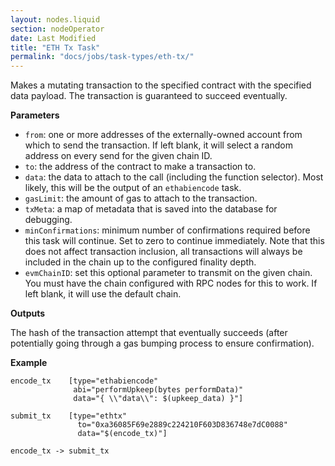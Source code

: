 ```yaml
---
layout: nodes.liquid
section: nodeOperator
date: Last Modified
title: "ETH Tx Task"
permalink: "docs/jobs/task-types/eth-tx/"
---
```


Makes a mutating transaction to the specified contract with the specified data payload. The transaction is guaranteed to succeed eventually.

**Parameters**

- `from`: one or more addresses of the externally-owned account from which to send the transaction. If left blank, it will select a random address on every send for the given chain ID.
- `to`: the address of the contract to make a transaction to.
- `data`: the data to attach to the call (including the function selector). Most likely, this will be the output of an `ethabiencode` task.
- `gasLimit`: the amount of gas to attach to the transaction.
- `txMeta`: a map of metadata that is saved into the database for debugging.
- `minConfirmations`: minimum number of confirmations required before this task will continue. Set to zero to continue immediately. Note that this does not affect transaction inclusion, all transactions will always be included in the chain up to the configured finality depth.
- `evmChainID`: set this optional parameter to transmit on the given chain. You must have the chain configured with RPC nodes for this to work. If left blank, it will use the default chain.

**Outputs**

The hash of the transaction attempt that eventually succeeds (after potentially going through a gas bumping process to ensure confirmation).

**Example**

```jpv2
encode_tx    [type="ethabiencode"
              abi="performUpkeep(bytes performData)"
              data="{ \\"data\\": $(upkeep_data) }"]

submit_tx    [type="ethtx"
               to="0xa36085F69e2889c224210F603D836748e7dC0088"
               data="$(encode_tx)"]

encode_tx -> submit_tx
```
